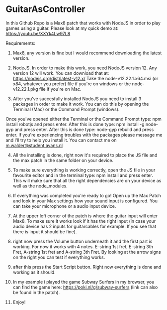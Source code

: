 # GuitarAsController
In this Github Repo is a Max8 patch that works with NodeJS in order to play games using a guitar. 
Please look at my quick demo at: https://youtu.be/XXYk4Lw97L8

Requirements: 

1. Max8, any version is fine but I would recommend downloading the latest version.

2. NodeJS. In order to make this work, you need NodeJS version 12. Any version 12 will work. You can download that at: https://nodejs.org/dist/latest-v12.x/ 
   Take the node-v12.22.1.x64.msi (or x84, whatever you prefer) file if you're on windows or the node-v12.22.1.pkg file if you're on Mac.

3. After you've succesfully installed NodeJS you need to install 3 packages in order to make it work. You can do this by opening the Terminal (Mac) or the Command Prompt (windows). 

Once you've opened either the Terminal or the Command Prompt type: npm install robotjs and press enter. After this is done type: npm install -g node-gyp and press enter. After this is done type: node-gyp rebuild and press enter. If you're experiencing troubles with the packages please message me and I'll try to help you install it. You can contact me on m.walder@student.avans.nl

4. All the installing is done, right now it's required to place the JS file and the max patch in the same folder on your device. 

5. To make sure everything is working correctly, open the JS file in your favourite editor and in the terminal type: npm install and press enter. This will make sure that all the right dependencies are on your device as well as the node_modules. 

6. If everything was completed you're ready to go! Open up the Max Patch and look in your Max settings how your sound input is configured. You can take your microphone or a audio input device.

7. At the upper left corner of the patch is where the guitar input will enter Max8. To make sure it works look if it has the right input (in case your audio device has 2 inputs for guitarcables for example. If you see that there is input it should be fine). 

8. right now press the Volume button underneath it and the first part is working. For now it works with 4 notes. E-string 1st fret, E-string 3th Fret, A-string 1st fret and A-string 3th Fret. By looking at the arrow signs on the right you can test if everything works.

9. after this press the Start Script button. Right now everything is done and working as it should.

10. In my example i played the game Subway Surfers in my browser, you can find the game here: https://poki.nl/g/subway-surfers (link can also be found in the patch). 

11. Enjoy!
